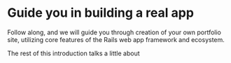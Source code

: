 # Guide you in building a real app

Follow along, and we will guide you through creation of your own portfolio site, utilizing core features of the Rails web app framework and ecosystem.

The rest of this introduction talks a little about
